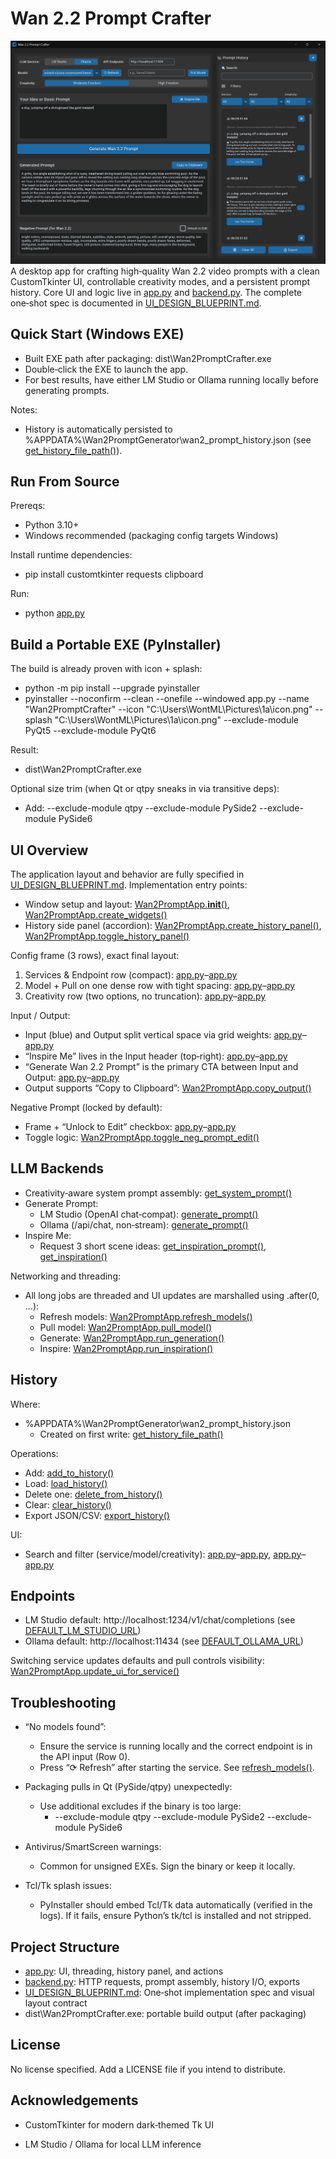 # Wan 2.2 Prompt Crafter
![Alt text](/wan2-2_Prompt_Gen.png)
A desktop app for crafting high‑quality Wan 2.2 video prompts with a clean CustomTkinter UI, controllable creativity modes, and a persistent prompt history. Core UI and logic live in [app.py](app.py:1) and [backend.py](backend.py:1). The complete one‑shot spec is documented in [UI_DESIGN_BLUEPRINT.md](UI_DESIGN_BLUEPRINT.md:1).

## Quick Start (Windows EXE)

- Built EXE path after packaging: dist\Wan2PromptCrafter.exe
- Double‑click the EXE to launch the app.
- For best results, have either LM Studio or Ollama running locally before generating prompts.

Notes:
- History is automatically persisted to %APPDATA%\Wan2PromptGenerator\wan2_prompt_history.json (see [get_history_file_path()](backend.get_history_file_path():15)).

## Run From Source

Prereqs:
- Python 3.10+
- Windows recommended (packaging config targets Windows)

Install runtime dependencies:
- pip install customtkinter requests clipboard

Run:
- python [app.py](app.py:769)

## Build a Portable EXE (PyInstaller)

The build is already proven with icon + splash:
- python -m pip install --upgrade pyinstaller
- pyinstaller --noconfirm --clean --onefile --windowed app.py --name "Wan2PromptCrafter" --icon "C:\Users\WontML\Pictures\1a\icon.png" --splash "C:\Users\WontML\Pictures\1a\icon.png" --exclude-module PyQt5 --exclude-module PyQt6

Result:
- dist\Wan2PromptCrafter.exe

Optional size trim (when Qt or qtpy sneaks in via transitive deps):
- Add: --exclude-module qtpy --exclude-module PySide2 --exclude-module PySide6

## UI Overview

The application layout and behavior are fully specified in [UI_DESIGN_BLUEPRINT.md](UI_DESIGN_BLUEPRINT.md:1). Implementation entry points:
- Window setup and layout: [Wan2PromptApp.__init__()](app.Wan2PromptApp.__init__():9), [Wan2PromptApp.create_widgets()](app.Wan2PromptApp.create_widgets():46)
- History side panel (accordion): [Wan2PromptApp.create_history_panel()](app.Wan2PromptApp.create_history_panel():132), [Wan2PromptApp.toggle_history_panel()](app.Wan2PromptApp.toggle_history_panel():402)

Config frame (3 rows), exact final layout:
1) Services & Endpoint row (compact): [app.py](app.py:54)–[app.py](app.py:62)
2) Model + Pull on one dense row with tight spacing: [app.py](app.py:64)–[app.py](app.py:77)
3) Creativity row (two options, no truncation): [app.py](app.py:79)–[app.py](app.py:83)

Input / Output:
- Input (blue) and Output split vertical space via grid weights: [app.py](app.py:85)–[app.py](app.py:110)
- “Inspire Me” lives in the Input header (top‑right): [app.py](app.py:97)–[app.py](app.py:99)
- “Generate Wan 2.2 Prompt” is the primary CTA between Input and Output: [app.py](app.py:100)–[app.py](app.py:103)
- Output supports “Copy to Clipboard”: [Wan2PromptApp.copy_output()](app.Wan2PromptApp.copy_output():258)

Negative Prompt (locked by default):
- Frame + “Unlock to Edit” checkbox: [app.py](app.py:116)–[app.py](app.py:136)
- Toggle logic: [Wan2PromptApp.toggle_neg_prompt_edit()](app.Wan2PromptApp.toggle_neg_prompt_edit():254)

## LLM Backends

- Creativity‑aware system prompt assembly: [get_system_prompt()](backend.get_system_prompt():177)
- Generate Prompt:
  - LM Studio (OpenAI chat‑compat): [generate_prompt()](backend.generate_prompt():272)
  - Ollama (/api/chat, non‑stream): [generate_prompt()](backend.generate_prompt():287)
- Inspire Me:
  - Request 3 short scene ideas: [get_inspiration_prompt()](backend.get_inspiration_prompt():212), [get_inspiration()](backend.get_inspiration():328)

Networking and threading:
- All long jobs are threaded and UI updates are marshalled using .after(0, ...):
  - Refresh models: [Wan2PromptApp.refresh_models()](app.Wan2PromptApp.refresh_models():268)
  - Pull model: [Wan2PromptApp.pull_model()](app.Wan2PromptApp.pull_model():292)
  - Generate: [Wan2PromptApp.run_generation()](app.Wan2PromptApp.run_generation():327)
  - Inspire: [Wan2PromptApp.run_inspiration()](app.Wan2PromptApp.run_inspiration():372)

## History

Where:
- %APPDATA%\Wan2PromptGenerator\wan2_prompt_history.json
  - Created on first write: [get_history_file_path()](backend.get_history_file_path():15)

Operations:
- Add: [add_to_history()](backend.add_to_history():47)
- Load: [load_history()](backend.load_history():26)
- Delete one: [delete_from_history()](backend.delete_from_history():72)
- Clear: [clear_history()](backend.clear_history():80)
- Export JSON/CSV: [export_history()](backend.export_history():152)

UI:
- Search and filter (service/model/creativity): [app.py](app.py:167)–[app.py](app.py:193), [app.py](app.py:680)–[app.py](app.py:716)

## Endpoints

- LM Studio default: http://localhost:1234/v1/chat/completions (see [DEFAULT_LM_STUDIO_URL](backend.py:8))
- Ollama default: http://localhost:11434 (see [DEFAULT_OLLAMA_URL](backend.py:9))

Switching service updates defaults and pull controls visibility: [Wan2PromptApp.update_ui_for_service()](app.Wan2PromptApp.update_ui_for_service():239)

## Troubleshooting

- “No models found”:
  - Ensure the service is running locally and the correct endpoint is in the API input (Row 0).
  - Press “⟳ Refresh” after starting the service. See [refresh_models()](app.Wan2PromptApp.refresh_models():268).

- Packaging pulls in Qt (PySide/qtpy) unexpectedly:
  - Use additional excludes if the binary is too large:
    - --exclude-module qtpy --exclude-module PySide2 --exclude-module PySide6

- Antivirus/SmartScreen warnings:
  - Common for unsigned EXEs. Sign the binary or keep it locally.

- Tcl/Tk splash issues:
  - PyInstaller should embed Tcl/Tk data automatically (verified in the logs). If it fails, ensure Python’s tk/tcl is installed and not stripped.

## Project Structure

- [app.py](app.py:1): UI, threading, history panel, and actions
- [backend.py](backend.py:1): HTTP requests, prompt assembly, history I/O, exports
- [UI_DESIGN_BLUEPRINT.md](UI_DESIGN_BLUEPRINT.md:1): One‑shot implementation spec and visual layout contract
- dist\Wan2PromptCrafter.exe: portable build output (after packaging)

## License

No license specified. Add a LICENSE file if you intend to distribute.

## Acknowledgements

- CustomTkinter for modern dark‑themed Tk UI

- LM Studio / Ollama for local LLM inference

